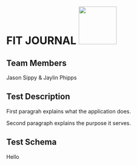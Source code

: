 # FIT JOURNAL <img src="https://user-images.githubusercontent.com/38664109/39373841-75bc7304-4a0e-11e8-9495-72894185c224.png" width="100" height="100">

## Team Members
Jason Sippy & Jaylin Phipps

## Test Description
First paragrah explains what the application does.

Second paragraph explains the purpose it serves.

## Test Schema
Hello
